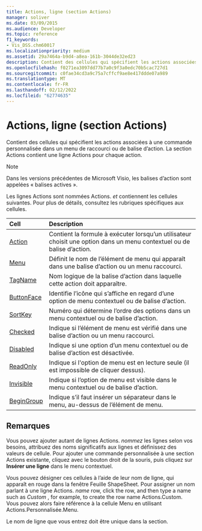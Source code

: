 ```yaml
---
title: Actions, ligne (section Actions)
manager: soliver
ms.date: 03/09/2015
ms.audience: Developer
ms.topic: reference
f1_keywords:
- Vis_DSS.chm60017
ms.localizationpriority: medium
ms.assetid: 29a7464a-b9d4-a8ea-161b-3044de32ed23
description: Contient des cellules qui spécifient les actions associées à une commande personnalisée dans un menu de raccourci ou de balise d’action. La section Actions contient une ligne Actions pour chaque action.
ms.openlocfilehash: f0271ea3097dd77b7a0c9f3a0edc70b5cac727d1
ms.sourcegitcommit: c0fae34cd3a9c75a7cffcf9ae8e417ddde07a989
ms.translationtype: MT
ms.contentlocale: fr-FR
ms.lasthandoff: 02/12/2022
ms.locfileid: "62774635"
---
```

# <a name="actions-row-actions-section"></a>Actions, ligne (section Actions)

Contient des cellules qui spécifient les actions associées à une commande personnalisée dans un menu de raccourci ou de balise d’action. La section Actions contient une ligne Actions pour chaque action.
  
> [!NOTE]
> Dans les versions précédentes de Microsoft Visio, les balises d’action sont appelées « balises actives ». 
  
Les lignes Actions sont nommées Actions. *et*  contiennent les cellules suivantes. Pour plus de détails, consultez les rubriques spécifiques aux cellules. 
  
|**Cell**|**Description**|
|:-----|:-----|
|[Action](action-cell-actions-section.md) <br/> |Contient la formule à exécuter lorsqu’un utilisateur choisit une option dans un menu contextuel ou de balise d’action. |
|[Menu](menu-cell-actions-section.md) <br/> |Définit le nom de l’élément de menu qui apparaît dans une balise d’action ou un menu raccourci. |
|[TagName](tagname-cell-actions-section.md) <br/> |Nom logique de la balise d’action dans laquelle cette action doit apparaître. |
|[ButtonFace](buttonface-cell-actions-section.md) <br/> |Identifie l’icône qui s’affiche en regard d’une option de menu contextuel ou de balise d’action. |
|[SortKey](sortkey-cell-actions-section.md) <br/> |Numéro qui détermine l’ordre des options dans un menu contextuel ou de balise d’action. |
|[Checked](checked-cell-actions-section.md) <br/> |Indique si l’élément de menu est vérifié dans une balise d’action ou un menu raccourci. |
|[Disabled](disabled-cell-actions-section.md) <br/> |Indique si une option d’un menu contextuel ou de balise d’action est désactivée. |
|[ReadOnly](readonly-cell-actions-section.md) <br/> |Indique si l'option de menu est en lecture seule (il est impossible de cliquer dessus). |
|[Invisible](invisible-cell-actions-section.md) <br/> |Indique si l’option de menu est visible dans le menu contextuel ou de balise d’action. |
|[BeginGroup](begingroup-cell-actions-section.md) <br/> |Indique s’il faut insérer un séparateur dans le menu, au-dessus de l’élément de menu. |
   
## <a name="remarks"></a>Remarques

 Vous pouvez ajouter autant de lignes Actions.  *nommez*  les lignes selon vos besoins, attribuez des noms significatifs aux lignes et définissez des valeurs de cellule. Pour ajouter une commande personnalisée à une section Actions existante, cliquez avec le bouton droit de la souris, puis cliquez sur **Insérer une ligne** dans le menu contextuel. 
  
Vous pouvez désigner ces cellules à l’aide de leur nom de ligne, qui apparaît en rouge dans la fenêtre Feuille ShapeSheet. Pour assigner un nom parlant à une ligne Actions. *name*  row, click the row, and then type a name such as  *Custom*  , for example, to create the row name Actions.Custom. Vous pouvez alors faire référence à la cellule Menu en utilisant Actions.Personnalisée.Menu. 
  
Le nom de ligne que vous entrez doit être unique dans la section.
  

